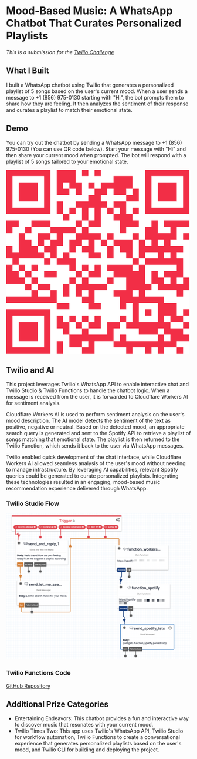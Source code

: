 # Mood-Based Music: A WhatsApp Chatbot That Curates Personalized Playlists

*This is a submission for the [Twilio Challenge ](https://dev.to/challenges/twilio)*

## What I Built

I built a WhatsApp chatbot using Twilio that generates a personalized playlist of 5 songs based on the user's current mood. When a user sends a message to +1 (856) 975-0130 starting with "Hi", the bot prompts them to share how they are feeling. It then analyzes the sentiment of their response and curates a playlist to match their emotional state.

## Demo
You can try out the chatbot by sending a WhatsApp message to +1 (856) 975-0130 (You can use QR code below). Start your message with "Hi" and then share your current mood when prompted. The bot will respond with a playlist of 5 songs tailored to your emotional state.

![WhatsApp QR Code](./whatsapp-qr.png)


## Twilio and AI
This project leverages Twilio's WhatsApp API to enable interactive chat and Twilio Studio & Twilio Functions to handle the chatbot logic. When a message is received from the user, it is forwarded to Cloudflare Workers AI for sentiment analysis.

Cloudflare Workers AI is used to perform sentiment analysis on the user's mood description. The AI model detects the sentiment of the text as positive, negative or neutral. Based on the detected mood, an appropriate search query is generated and sent to the Spotify API to retrieve a playlist of songs matching that emotional state. The playlist is then returned to the Twilio Function, which sends it back to the user via WhatsApp messages.

Twilio enabled quick development of the chat interface, while Cloudflare Workers AI allowed seamless analysis of the user's mood without needing to manage infrastructure. By leveraging AI capabilities, relevant Spotify queries could be generated to curate personalized playlists. Integrating these technologies resulted in an engaging, mood-based music recommendation experience delivered through WhatsApp.

### Twilio Studio Flow
![Twilio Studio Flow](./twilio-studio-flow.png)

### Twilio Functions Code
[GitHub Repository](https://github.com/irensaltali/dev.to-twilio-challenge-spotify)

## Additional Prize Categories

- Entertaining Endeavors: This chatbot provides a fun and interactive way to discover music that resonates with your current mood.
- Twilio Times Two: This app uses Twilio's WhatsApp API, Twilio Studio for workflow automation, Twilio Functions to create a conversational experience that generates personalized playlists based on the user's mood, and Twilio CLI for building and deploying the project.
  
<!-- Does your submission qualify for any additional prize categories (Twilio Times Two, Impactful Innovators, Entertaining Endeavors)? Please list all that apply.  -->

<!-- Team Submissions: Please pick one member to publish the submission and credit teammates by listing their DEV usernames directly in the body of the post. -->

<!-- Don't forget to add a cover image (if you want). -->

<!-- Thanks for participating! →
